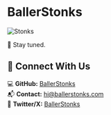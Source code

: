 # BallerStonks  

![Stonks](https://media1.giphy.com/media/v1.Y2lkPTc5MGI3NjExd3VjanRrcnI1bG5hY3ZrdnR4YzI3ZnZ2NncyNDZrcDhoampqbDl6MiZlcD12MV9pbnRlcm5hbF9naWZfYnlfaWQmY3Q9Zw/YnkMcHgNIMW4Yfmjxr/giphy.gif)  

🚀 Stay tuned.  

## 🔗 Connect With Us  
💻 **GitHub:** [BallerStonks](https://github.com/BallerStonks)  
📬 **Contact:** [hi@ballerstonks.com](mailto:hi@ballerstonks.com)  
🐥 **Twitter/X:** [BallerStonks](https://x.com/BallerStonks)
